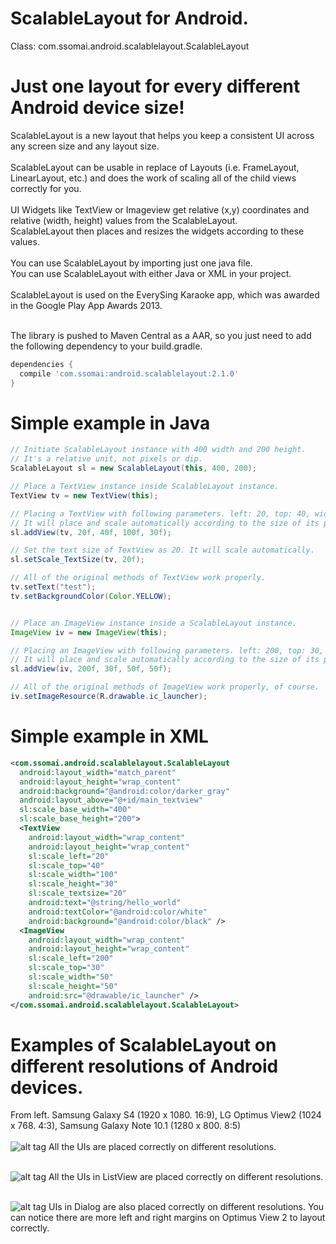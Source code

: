 ScalableLayout for Android.
====================

Class: com.ssomai.android.scalablelayout.ScalableLayout

Just one layout for every different Android device size!<br/>
====================

ScalableLayout is a new layout that helps you keep a consistent UI across any screen size and any layout size.<br/>
<br/>
ScalableLayout can be usable in replace of Layouts (i.e. FrameLayout, LinearLayout, etc.) and does the work of scaling all of the child views correctly for you.<br/>
<br/>
UI Widgets like TextView or Imageview get relative (x,y) coordinates and relative (width, height) values from the ScalableLayout.<br/>
ScalableLayout then places and resizes the widgets according to these values.<br/>
<br/>
You can use ScalableLayout by importing just one java file.<br/>
You can use ScalableLayout with either Java or XML in your project.<br/>
<br/>
ScalableLayout is used on the EverySing Karaoke app, which was awarded in the Google Play App Awards 2013.<br/>
<br/>

The library is pushed to Maven Central as a AAR, so you just need to add the following dependency to your build.gradle.<br/>
```groovy
dependencies {
  compile 'com.ssomai:android.scalablelayout:2.1.0'
}
```

# Simple example in Java
```java
// Initiate ScalableLayout instance with 400 width and 200 height.
// It's a relative unit, not pixels or dip.
ScalableLayout sl = new ScalableLayout(this, 400, 200);

// Place a TextView instance inside ScalableLayout instance.
TextView tv = new TextView(this);

// Placing a TextView with following parameters. left: 20, top: 40, width: 100, height: 30.
// It will place and scale automatically according to the size of its parent ScalableLayout.
sl.addView(tv, 20f, 40f, 100f, 30f);

// Set the text size of TextView as 20. It will scale automatically.
sl.setScale_TextSize(tv, 20f);

// All of the original methods of TextView work properly.
tv.setText("test");
tv.setBackgroundColor(Color.YELLOW);


// Place an ImageView instance inside a ScalableLayout instance.
ImageView iv = new ImageView(this);

// Placing an ImageView with following parameters. left: 200, top: 30, width: 50, height: 50.
// It will place and scale automatically according to the size of its parent ScalableLayout.
sl.addView(iv, 200f, 30f, 50f, 50f);

// All of the original methods of ImageView work properly, of course.
iv.setImageResource(R.drawable.ic_launcher);
```

# Simple example in XML
```xml
<com.ssomai.android.scalablelayout.ScalableLayout
  android:layout_width="match_parent"
  android:layout_height="wrap_content"
  android:background="@android:color/darker_gray"
  android:layout_above="@+id/main_textview"
  sl:scale_base_width="400"
  sl:scale_base_height="200">
  <TextView
    android:layout_width="wrap_content"
    android:layout_height="wrap_content"
    sl:scale_left="20"
    sl:scale_top="40"
    sl:scale_width="100"
    sl:scale_height="30"
    sl:scale_textsize="20"
    android:text="@string/hello_world"
    android:textColor="@android:color/white"
    android:background="@android:color/black" />
  <ImageView
    android:layout_width="wrap_content"
    android:layout_height="wrap_content"
    sl:scale_left="200"
    sl:scale_top="30"
    sl:scale_width="50"
    sl:scale_height="50"
    android:src="@drawable/ic_launcher" />
</com.ssomai.android.scalablelayout.ScalableLayout>
```

Examples of ScalableLayout on different resolutions of Android devices.
====================
From left. Samsung Galaxy S4 (1920 x 1080. 16:9), LG Optimus View2 (1024 x 768. 4:3), Samsung Galaxy Note 10.1 (1280 x 800. 8:5)<br/><br/>
![alt tag](https://raw.github.com/ssomai/ScalableLayout/master/images/sl_01_main.jpg)
All the UIs are placed correctly on different resolutions.<br/><br/>

![alt tag](https://raw.github.com/ssomai/ScalableLayout/master/images/sl_02_singtop100.jpg)
All the UIs in ListView are placed correctly on different resolutions.<br/><br/>

![alt tag](https://raw.github.com/ssomai/ScalableLayout/master/images/sl_03_singoption.jpg)
UIs in Dialog are also placed correctly on different resolutions. You can notice there are more left and right margins on Optimus View 2 to layout correctly.<br/>
